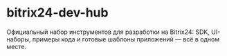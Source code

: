 # bitrix24-dev-hub
Официальный набор инструментов для разработки на Bitrix24: SDK, UI-наборы, примеры кода и готовые шаблоны приложений — всё в одном месте. 
